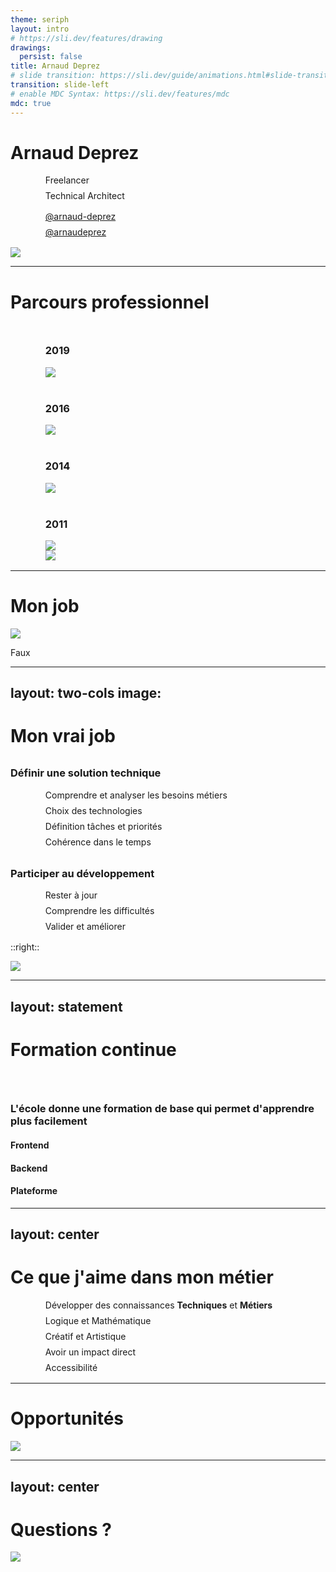 ```yaml
---
theme: seriph
layout: intro
# https://sli.dev/features/drawing
drawings:
  persist: false
title: Arnaud Deprez
# slide transition: https://sli.dev/guide/animations.html#slide-transitions
transition: slide-left
# enable MDC Syntax: https://sli.dev/features/mdc
mdc: true
---
```


# Arnaud Deprez

- Freelancer
- Technical Architect

<ul class="mt-4 !list-none">
  <li>
    <a href="https://www.linkedin.com/in/arnaud-deprez/" class="!border-none">
      <logos:linkedin-icon class=inline /> @arnaud-deprez
    </a>
  </li>
  <li>
    <a href="mailto:arnaudeprez@gmail.com" class="!border-none">
      <logos:twitter class=inline /> @arnaudeprez
    </a>
  </li>
</ul>

<img src="/images/hihello.png" class="mx-auto mt-4 h-40 rounded shadow" />

<style>
ul {
  margin-left: 2rem;
}
</style>
---

# Parcours professionnel

<ul class="flex flex-col gap-y-4 mt-8 ml-8">
  <li>
    <div class="flex flex-row items-center gap-x-8">
      <h3>2019</h3>
      <div class="flex justify-center w-150px">
        <img src="/images/logos/Nike.jpeg" class="h-20" />
      </div>
    </div>
  </li>
  <li>
    <div class="flex flex-row items-center gap-x-8">
      <h3>2016</h3>
      <div class="flex justify-center w-150px">
        <img src="/images/logos/Eurocontrol.svg" class="h-20" />
      </div>
    </div>
  </li>
  <li>
    <div class="flex flex-row items-center gap-x-8">
      <h3>2014</h3> 
      <div class="flex justify-center w-150px">
        <img src="/images/logos/TotalEnergies.jpeg" class="h-20" />
      </div>
    </div>
  </li>
  <li>
    <div class="flex flex-row items-center gap-x-8">
      <h3>2011</h3>
      <div class="flex justify-center w-150px">
        <img src="/images/logos/Worldline.jpeg" class="h-20" />
      </div>
      <div class="flex justify-center w-150px">
        <img src="/images/logos/HEPL.png" class="h-20" />
      </div>
    </div>
  </li>
</ul>

---

# Mon job

<div class="relative h-full flex items-center justify-center">
  <img src="https://i.gifer.com/17Cg.gif" class="transform scale-150"/>
  <div v-click class="absolute">
    <p class="font-bold text-red-500 uppercase tracking-widest .text-8xl transform -rotate-30">Faux</p>
  </div>
</div>

---
layout: two-cols
image: 
---

# Mon vrai job

### Définir une solution technique

- Comprendre et analyser les besoins métiers
- Choix des technologies
- Définition tâches et priorités
- Cohérence dans le temps

### Participer au développement

- Rester à jour
- Comprendre les difficultés
- Valider et améliorer

::right::

<img src="https://i.gifer.com/3TTa.gif" class="h-3/4 mt-12 ml-20"/>

<style>
h3 {
  margin-top: 2rem;
}
ul {
  margin: 1rem 0px 1rem 2rem;
}
</style>

---
layout: statement
---

# Formation continue

<br />

### **L'école donne une formation de base qui permet d'apprendre plus facilement**

<div class="w-1/2 mx-auto mt-16">
  <div grid="~ cols-2 rows-3 gap-4" class="items-center justify-items-start justify-center">
    <h4>Frontend</h4>
    <div>
      <logos:react class="inline text-4xl"/>
    </div>
    <h4>Backend</h4>
    <div flex="~ row gap-8">
      <logos:python class="inline text-4xl"/>
      <logos:nodejs class="inline text-4xl"/>
      <logos:java class="inline text-4xl"/>
    </div>
    <h4>Plateforme</h4>
    <div>
      <logos:aws class="inline text-4xl" />
    </div>
  </div>
</div>

---
layout: center
---

# Ce que j'aime dans mon métier

<ul class="!list-none ml-8 mt-12">
  <li>
    <ph:student class="inline mr-4 text-orange-500 text-3xl"/>
    <span>Développer des connaissances <strong>Techniques</strong> et <strong>Métiers</strong></span>
  </li>
  <li>
    <fluent:math-formula-16-filled class="inline mr-4 text-orange-500 text-3xl"/>
    <span>Logique et Mathématique</span>
  </li>
  <li>
    <simple-icons:awesomelists class="inline  mr-4 text-orange-500 text-3xl"/>
    <span>Créatif et Artistique</span>
  </li>
  <li>
    <fluent:flash-checkmark-16-regular class="inline mr-4 text-orange-500 text-3xl"/>
    <span>Avoir un impact direct</span>
  </li>
  <li>
    <mdi:web class="inline mr-4 text-orange-500 text-3xl"/>
    <span>Accessibilité</span>
  </li>
</ul>

<style>
li {
  display: flex;
  align-items: center;
  margin-bottom: .5rem;
}
</style>

---

# Opportunités

<img src="/images/isil-2022/it-buzz.png" class="mx-auto h-3/4 mt-12" />

---
layout: center
---

# Questions ?

<img src="/images/hihello.png" class="mx-auto mt-12 h-72 rounded shadow" />